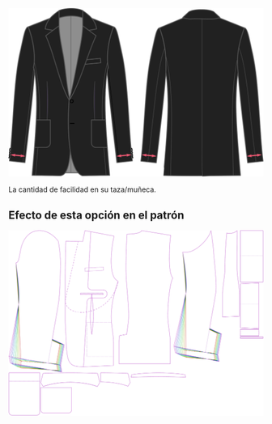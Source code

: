 
![Holgura de muñeca](cuffease.svg)

La cantidad de facilidad en su taza/muñeca.


## Efecto de esta opción en el patrón
![Esta imagen muestra el efecto de esta opción superponiendo varias variantes que tienen un valor diferente para esta opción](jaeger_cuffease_sample.svg "Efecto de esta opción en el patrón")